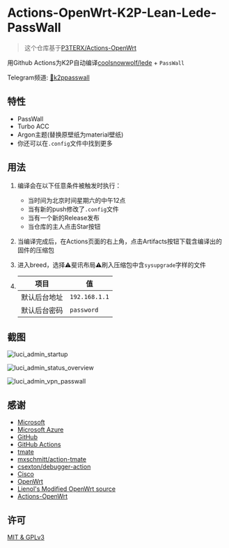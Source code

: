 # Actions-OpenWrt-K2P-Lean-Lede-PassWall

> 这个仓库基于[P3TERX/Actions-OpenWrt](https://github.com/P3TERX/Actions-OpenWrt)

用Github Actions为K2P自动编译[coolsnowwolf/lede](https://github.com/coolsnowwolf/lede) + `PassWall`

Telegram频道: [🚀k2ppasswall](https://t.me/k2ppasswall)

## 特性

- PassWall
- Turbo ACC
- Argon主题(替换原壁纸为material壁纸)
- 你还可以在`.config`文件中找到更多

## 用法

1. 编译会在以下任意条件被触发时执行：
   
   - 当时间为北京时间星期六的中午12点
   - 当有新的push修改了`.config`文件
   - 当有一个新的Release发布
   - 当仓库的主人点击Star按钮

2. 当编译完成后，在Actions页面的右上角，点击Artifacts按钮下载含编译出的固件的压缩包

3. 进入breed，选择⚠️斐讯布局⚠️刷入压缩包中含`sysupgrade`字样的文件

4. | 项目     | 值             |
   | ------ | ------------- |
   | 默认后台地址 | `192.168.1.1` |
   | 默认后台密码 | `password`    |

## 截图

![luci_admin_startup](https://i.loli.net/2020/04/26/1VbCRDQelrqWnGd.png)

![luci_admin_status_overview](https://i.loli.net/2020/04/26/6TCfqUzPX9aLjyk.png)

![luci_admin_vpn_passwall](https://i.loli.net/2020/04/26/PSBUohxAJr16tQF.png)

## 感谢

- [Microsoft](https://www.microsoft.com)
- [Microsoft Azure](https://azure.microsoft.com)
- [GitHub](https://github.com)
- [GitHub Actions](https://github.com/features/actions)
- [tmate](https://github.com/tmate-io/tmate)
- [mxschmitt/action-tmate](https://github.com/mxschmitt/action-tmate)
- [csexton/debugger-action](https://github.com/csexton/debugger-action)
- [Cisco](https://www.cisco.com/)
- [OpenWrt](https://github.com/openwrt/openwrt)
- [Lienol's Modified OpenWrt source](https://github.com/Lienol/openwrt)
- [Actions-OpenWrt](https://github.com/P3TERX/Actions-OpenWrt)

## 许可

[MIT & GPLv3](https://github.com/DreamWalkerXZ/Actions-OpenWrt-Lienol-K2P/blob/master/LICENSE)
